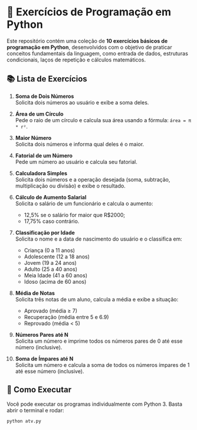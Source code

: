# 🐍 Exercícios de Programação em Python

Este repositório contém uma coleção de **10 exercícios básicos de programação em Python**, desenvolvidos com o objetivo de praticar conceitos fundamentais da linguagem, como entrada de dados, estruturas condicionais, laços de repetição e cálculos matemáticos.

## 📚 Lista de Exercícios

1. **Soma de Dois Números**  
   Solicita dois números ao usuário e exibe a soma deles.

2. **Área de um Círculo**  
   Pede o raio de um círculo e calcula sua área usando a fórmula: `área = π * r²`.

3. **Maior Número**  
   Solicita dois números e informa qual deles é o maior.

4. **Fatorial de um Número**  
   Pede um número ao usuário e calcula seu fatorial.

5. **Calculadora Simples**  
   Solicita dois números e a operação desejada (soma, subtração, multiplicação ou divisão) e exibe o resultado.

6. **Cálculo de Aumento Salarial**  
   Solicita o salário de um funcionário e calcula o aumento:
   - 12,5% se o salário for maior que R$2000;
   - 17,75% caso contrário.

7. **Classificação por Idade**  
   Solicita o nome e a data de nascimento do usuário e o classifica em:
   - Criança (0 a 11 anos)
   - Adolescente (12 a 18 anos)
   - Jovem (19 a 24 anos)
   - Adulto (25 a 40 anos)
   - Meia Idade (41 a 60 anos)
   - Idoso (acima de 60 anos)

8. **Média de Notas**  
   Solicita três notas de um aluno, calcula a média e exibe a situação:
   - Aprovado (média ≥ 7)
   - Recuperação (média entre 5 e 6.9)
   - Reprovado (média < 5)

9. **Números Pares até N**  
   Solicita um número e imprime todos os números pares de 0 até esse número (inclusive).

10. **Soma de Ímpares até N**  
    Solicita um número e calcula a soma de todos os números ímpares de 1 até esse número (inclusive).

## 🚀 Como Executar

Você pode executar os programas individualmente com Python 3. Basta abrir o terminal e rodar:

```bash
python atv.py
